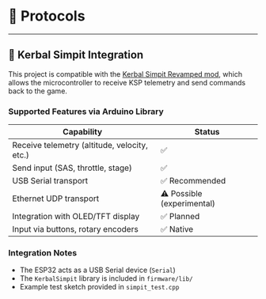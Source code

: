 # 📡 Protocols



---

## 🚀 Kerbal Simpit Integration

This project is compatible with the [Kerbal Simpit Revamped mod](https://github.com/stuart-atm/kerbal-simpit), which allows the microcontroller to receive KSP telemetry and send commands back to the game.

### Supported Features via Arduino Library

| Capability               | Status  |
|--------------------------|---------|
| Receive telemetry (altitude, velocity, etc.) | ✅ |
| Send input (SAS, throttle, stage)           | ✅ |
| USB Serial transport                         | ✅ Recommended |
| Ethernet UDP transport                       | ⚠️ Possible (experimental) |
| Integration with OLED/TFT display            | ✅ Planned |
| Input via buttons, rotary encoders           | ✅ Native |

### Integration Notes

- The ESP32 acts as a USB Serial device (`Serial`)
- The `KerbalSimpit` library is included in `firmware/lib/`
- Example test sketch provided in `simpit_test.cpp`
